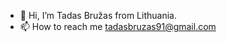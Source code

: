- 👋 Hi, I’m Tadas Bružas from Lithuania.
- 📫 How to reach me tadasbruzas91@gmail.com

<!---
TadasBruzas91/TadasBruzas91 is a ✨ special ✨ repository because its `README.md` (this file) appears on your GitHub profile.
You can click the Preview link to take a look at your changes.
--->

